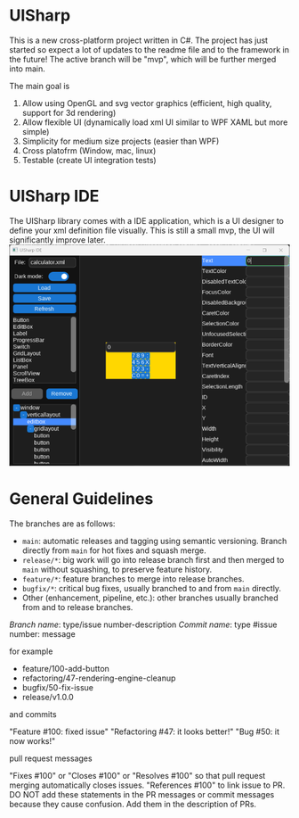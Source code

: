 # UISharp
This is a new cross-platform project written in C#.
The project has just started so expect a lot of updates to the readme file and to the framework in the future!
The active branch will be "mvp", which will be further merged into main.

The main goal is
1. Allow using OpenGL and svg vector graphics (efficient, high quality, support for 3d rendering)
2. Allow flexible UI (dynamically load xml UI similar to WPF XAML but more simple)
3. Simplicity for medium size projects (easier than WPF)
4. Cross platofrm (Window, mac, linux)
5. Testable (create UI integration tests)

# UISharp IDE
The UISharp library comes with a IDE application, which is a UI designer to define your xml definition file visually.
This is still a small mvp, the UI will significantly improve later.
![UISharp IDE](doc/Demo.png)

# General Guidelines
The branches are as follows:
- `main`: automatic releases and tagging using semantic versioning. Branch directly from `main` for hot fixes and squash merge.
- `release/*`: big work will go into release branch first and then merged to `main` without squashing, to preserve feature history.
- `feature/*`: feature branches to merge into release branches.
- `bugfix/*`: critical bug fixes, usually branched to and from `main` directly.
- Other (enhancement, pipeline, etc.): other branches usually branched from and to release branches.

*Branch name*: type/issue number-description
*Commit name*: type #issue number: message

for example
- feature/100-add-button
- refactoring/47-rendering-engine-cleanup
- bugfix/50-fix-issue
- release/v1.0.0

and commits

"Feature #100: fixed issue"
"Refactoring #47: it looks better!"
"Bug #50: it now works!"

pull request messages

"Fixes #100" or "Closes #100" or "Resolves #100" so that pull request merging automatically closes issues.
"References #100" to link issue to PR.
DO NOT add these statements in the PR messages or commit messages because they cause confusion. Add them in the description of PRs.
